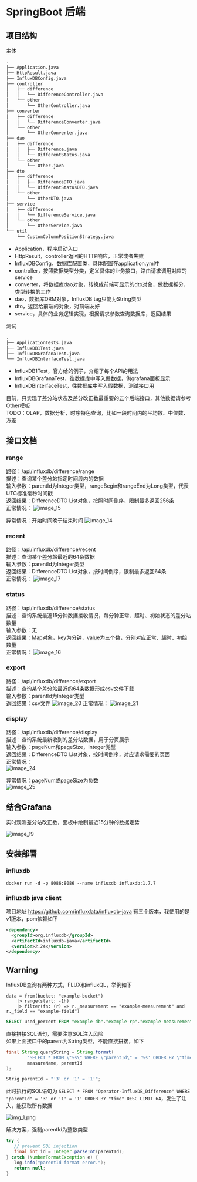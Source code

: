# SpringBoot 后端

## 项目结构

主体
```txt
.
├── Application.java
├── HttpResult.java
├── InfluxDBConfig.java
├── controller
│   ├── difference
│   │   └── DifferenceController.java
│   └── other
│       └── OtherController.java
├── converter
│   ├── difference
│   │   └── DifferenceConverter.java
│   └── other
│       └── OtherConverter.java
├── dao
│   ├── difference
│   │   ├── Difference.java
│   │   └── DifferentStatus.java
│   └── other
│       └── Other.java
├── dto
│   ├── difference
│   │   ├── DifferenceDTO.java
│   │   └── DifferentStatusDTO.java
│   └── other
│       └── OtherDTO.java
├── service
│   ├── difference
│   │   └── DifferenceService.java
│   └── other
│       └── OtherService.java
└── util
    └── CustomColumnPositionStrategy.java

```

* Application，程序启动入口
* HttpResult，controller返回的HTTP响应，正常或者失败
* InfluxDBConfig，数据库配置类，具体配置在application.yml中
* controller，按照数据类型分类，定义具体的业务接口，路由请求调用对应的service
* converter，将数据库dao对象，转换成前端可显示的dto对象，做数据拆分、类型转换的工作
* dao，数据库ORM对象，InfluxDB tag只能为String类型
* dto，返回给前端的对象，对前端友好
* service，具体的业务逻辑实现，根据请求参数查询数据库，返回结果

测试
```txt
.
├── ApplicationTests.java
├── InfluxDB1Test.java
├── InfluxDBGrafanaTest.java
└── InfluxDBInterfaceTest.java
```
* InfluxDB1Test，官方给的例子，介绍了每个API的用法
* InfluxDBGrafanaTest，往数据库中写入假数据，供grafana面板显示
* InfluxDBInterfaceTest，往数据库中写入假数据，测试接口用

目前，只实现了差分站状态及差分改正数最重要的五个后端接口，其他数据请参考Other模板  
TODO：OLAP，数据分析，时序特色查询，比如一段时间内的平均数、中位数、方差

## 接口文档

### range
路径：/api/influxdb/difference/range  
描述：查询某个差分站指定时间段内的数据  
输入参数：parentId为Integer类型，rangeBegin和rangeEnd为Long类型，代表UTC标准毫秒时间戳  
返回结果：DifferenceDTO List对象，按照时间倒序，限制最多返回256条  
正常情况：
![image_15](images/img_15.png)

异常情况：开始时间晚于结束时间
![image_14](images/img_14.png)

### recent
路径：/api/influxdb/difference/recent  
描述：查询某个差分站最近的64条数据  
输入参数：parentId为Integer类型  
返回结果：DifferenceDTO List对象，按时间倒序，限制最多返回64条  
正常情况：
![image_17](images/img_17.png)

### status
路径：/api/influxdb/difference/status  
描述：查询系统最近15分钟数据接收情况，每分钟正常、超时、初始状态的差分站数量  
输入参数：无  
返回结果：Map对象，key为分钟，value为三个数，分别对应正常、超时、初始数量  
正常情况：
![image_16](images/img_16.png)

### export
路径：/api/influxdb/difference/export  
描述：查询某个差分站最近的64条数据形成csv文件下载  
输入参数：parentId为Integer类型  
返回结果：csv文件
![image_20](images/img_20.png)
正常情况：
![image_21](images/img_21.png)

### display
路径：/api/influxdb/difference/display  
描述：查询系统最新收到的差分站数据，用于分页展示  
输入参数：pageNum和pageSize，Integer类型  
返回结果：DifferenceDTO List对象，按时间倒序，对应请求需要的页面  
正常情况：  
![image_24](images/img_24.png)

异常情况：pageNum或pageSize为负数  
![image_25](images/img_25.png)

## 结合Grafana

实时观测差分站改正数，面板中绘制最近15分钟的数据走势

![image_19](images/img_19.png)

## 安装部署
### influxdb

```shell
docker run -d -p 8086:8086 --name influxdb influxdb:1.7.7
```

### influxdb java client
项目地址 https://github.com/influxdata/influxdb-java
有三个版本，我使用的是v1版本，pom依赖如下

```xml
<dependency>
  <groupId>org.influxdb</groupId>
  <artifactId>influxdb-java</artifactId>
  <version>2.24</version>
</dependency>
```

## Warning
InfluxDB查询有两种方式，FLUX和influxQL，举例如下

```text
data = from(bucket: "example-bucket")
    |> range(start: -1h)
    |> filter(fn: (r) => r._measurement == "example-measurement" and r._field == "example-field")
```

```sql
SELECT used_percent FROM "example-db"."example-rp"."example-measurement" WHERE host=host1
```

直接拼接SQL语句，需要注意SQL注入风险  
如果上面接口中的parent为String类型，不能直接拼接，如下

```java
final String queryString = String.format(
        "SELECT * FROM \"%s\" WHERE \"parentId\" = '%s' ORDER BY \"time\" DESC LIMIT 64",
        measureName, parentId
);
```

```java
Strig parentId = "'3' or '1' = '1'";
```

此时执行的SQL语句为
`SELECT * FROM "Operator-InfluxDB_Difference" WHERE "parentId" = '3' or '1' = '1' ORDER BY "time" DESC LIMIT 64`，发生了注入，能获取所有数据

![img_1.png](images/img_1.png)

解决方案，强制parentId为整数类型

```java
try {
   // prevent SQL injection
   final int id = Integer.parseInt(parentId);
} catch (NumberFormatException e) {
   log.info("parentId format error.");
   return null;
}
```
